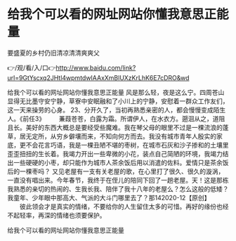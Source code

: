 # 给我个可以看的网址网站你懂我意思正能量
要盛夏的乡村仍旧清凉清清爽爽父

👉/观/看/入/口👉http://www.baidu.com/link?url=9GtYscxq2JHtl4wpmtdwIAAxXmBlUXzKrLhK6E7cDRO&wd

给我个可以看的网址网站你懂我意思正能量	风是那么轻，夜是这么宁。四周苍山显得无比墨守安宁静，草寮中安眠融和了小川上的宁静，安慰着一群众工作友们，这一天来操劳的心身。
	23、分开久了，当初再熟悉亲密的人，都会慢慢变成陌生人。《前任3》
　　蒹葭苍苍，白露为霜。所谓伊人，在水衣方。遡洄从之，道阻且长。美好的东西大概总是要经受些魔难。我在琴父母的眼里不过是一棵流浪的蓬草，居无定所，从穷乡僻壤而来，不知向何方而去。我没有城市青年人殷实的家底，更不会花言巧语，我是一棵丑陋不堪的枣树，在城市石灰和沙子掺和的土壤里歪歪扭扭的生长着。我竭力开出一些卑微的小花，装点自己简陋的环境，我竭力结出一些硬硬的小枣，却只能作为城市人茶余饭后用以消遣的佐料。爱情只是茶余饭后的一棵枣吗？
又见老屋有一支有关老屋的歌，在心里打了很久、很久的漩涡，一直没有唱出来。今年春节，我终于在侄儿的陪同下回了一趟老屋。天！这是那栋我熟悉的亲切的热闹的、生我长我、陪伴了我十八年的老屋么？怎么这般的低矮？我童年、少年眼中那高大、气派的大斗门哪里去了？那142020-12【原创】
　　彼此领会才是真实的情绪，不要给你的人生留住太多的可惜。再好的缘份也经不起轻率，再深的情绪也须要保护。

给我个可以看的网址网站你懂我意思正能量
